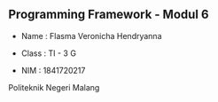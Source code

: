 ## Programming Framework - Modul 6

- Name : Flasma Veronicha Hendryanna

- Class : TI - 3 G

- NIM : 1841720217

Politeknik Negeri Malang
